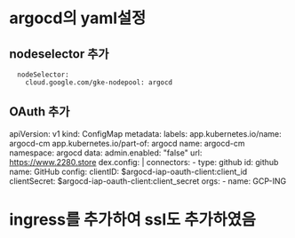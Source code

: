# argocd의 yaml설정
## nodeselector 추가
      nodeSelector:
        cloud.google.com/gke-nodepool: argocd

## OAuth 추가
apiVersion: v1
kind: ConfigMap
metadata:
  labels:
    app.kubernetes.io/name: argocd-cm
    app.kubernetes.io/part-of: argocd
  name: argocd-cm
  namespace: argocd
data:
  admin.enabled: "false"
  url: https://www.2280.store
  dex.config: |
    connectors:
      - type: github
        id: github
        name: GitHub
        config:
          clientID: $argocd-iap-oauth-client:client_id
          clientSecret: $argocd-iap-oauth-client:client_secret
          orgs:
          - name: GCP-ING

# ingress를 추가하여 ssl도 추가하였음